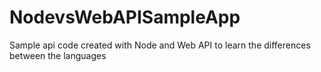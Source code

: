 # NodevsWebAPISampleApp
Sample api code created with Node and Web API to learn the differences between the languages
